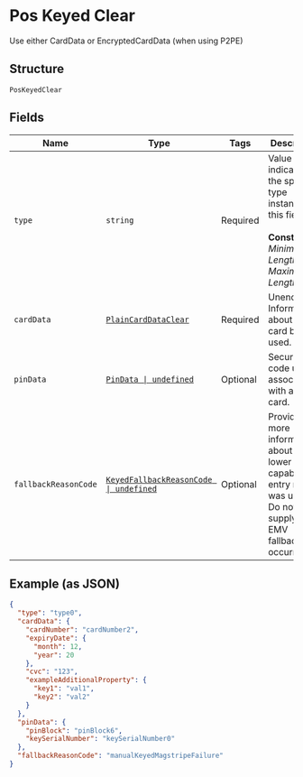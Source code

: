 
# Pos Keyed Clear

Use either CardData or EncryptedCardData (when using P2PE)

## Structure

`PosKeyedClear`

## Fields

| Name | Type | Tags | Description |
|  --- | --- | --- | --- |
| `type` | `string` | Required | Value indicating the specific type instance for this field.<br><br>**Constraints**: *Minimum Length*: `1`, *Maximum Length*: `20` |
| `cardData` | [`PlainCardDataClear`](../../doc/models/plain-card-data-clear.md) | Required | Unencrypted Information about the card being used. |
| `pinData` | [`PinData \| undefined`](../../doc/models/pin-data.md) | Optional | Security code usually associated with a debit card. |
| `fallbackReasonCode` | [`KeyedFallbackReasonCode \| undefined`](../../doc/models/keyed-fallback-reason-code.md) | Optional | Provides more information about why a lower capability entry mode was used. Do not supply if no EMV fallback occurred. |

## Example (as JSON)

```json
{
  "type": "type0",
  "cardData": {
    "cardNumber": "cardNumber2",
    "expiryDate": {
      "month": 12,
      "year": 20
    },
    "cvc": "123",
    "exampleAdditionalProperty": {
      "key1": "val1",
      "key2": "val2"
    }
  },
  "pinData": {
    "pinBlock": "pinBlock6",
    "keySerialNumber": "keySerialNumber0"
  },
  "fallbackReasonCode": "manualKeyedMagstripeFailure"
}
```

